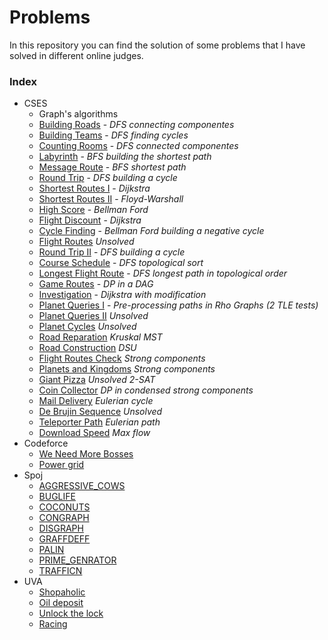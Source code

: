 # Problems
In this repository you can find the solution of some problems that I have solved in different online judges.

### Index
- CSES
    - Graph's algorithms
    - [Building Roads](cses/graphs/building_roads.cpp) - _DFS connecting componentes_
    - [Building Teams](cses/graphs/building_teams.cpp) - _DFS finding cycles_
    - [Counting Rooms](cses/graphs/counting_rooms.cpp) - _DFS connected componentes_
    - [Labyrinth](cses/graphs/labyrinth.cpp) - _BFS building the shortest path_
    - [Message Route](cses/graphs/message_route.cpp) - _BFS shortest path_
    - [Round Trip](cses/graphs/round_trips.cpp) - _DFS building a cycle_
    - [Shortest Routes I](cses/graphs/shortest_routes_i.cpp) - _Dijkstra_
    - [Shortest Routes II](cses/graphs/shortest_routes_ii.cpp) - _Floyd-Warshall_
    - [High Score](cses/graphs/high_score.cpp) - _Bellman Ford_
    - [Flight Discount](cses/graphs/flight_discount.cpp) - _Dijkstra_
    - [Cycle Finding](cses/graphs/cycle_finding.cpp) - _Bellman Ford building a negative cycle_
    - [Flight Routes](cses/graphs/flight_routes.cpp) _Unsolved_
    - [Round Trip II](cses/graphs/round_trip_II.cpp) - _DFS building a cycle_
    - [Course Schedule](cses/graphs/course_schedule.cpp) - _DFS topological sort_
    - [Longest Flight Route](cses/graphs/longest_flight_route.cpp) - _DFS longest path in topological order_
    - [Game Routes](cses/graphs/game_routes.cpp) - _DP in a DAG_
    - [Investigation](cses/graphs/investigation.cpp) - _Dijkstra with modification_
    - [Planet Queries I](cses/graphs/planet_queries_I.cpp) - _Pre-processing paths in Rho Graphs (2 TLE tests)_
    - [Planet Queries II](cses/graphs/planet_queries_II.cpp) _Unsolved_
    - [Planet Cycles](cses/graphs/plantes_cycles.cpp) _Unsolved_
    - [Road Reparation](cses/graphs/road_reparation.cpp) _Kruskal MST_
    - [Road Construction](cses/graphs/road_construction.cpp) _DSU_
    - [Flight Routes Check](cses/graphs/flight_routes_check.cpp) _Strong components_
    - [Planets and Kingdoms](cses/graphs/planets_and_kingdoms.cpp) _Strong components_
    - [Giant Pizza](cses/graphs/giant_pizza.cpp) _Unsolved_ _2-SAT_
    - [Coin Collector](cses/graphs/coin_collector.cpp) _DP in condensed strong components_
    - [Mail Delivery](cses/graphs/mail_delivery.cpp) _Eulerian cycle_
    - [De Brujin Sequence](cses/) _Unsolved_
    - [Teleporter Path](cses/graphs/teleporter_path.cpp) _Eulerian path_
    - [Download Speed](cses/graphs/download_speed.cpp) _Max flow_
- Codeforce
    - [We Need More Bosses](codeforce/we_need_more_bosses.cpp)
    - [Power grid](codeforce/power_grid.cpp)
- Spoj
    - [AGGRESSIVE_COWS](spoj/aggressive_cows.cpp)
    - [BUGLIFE](spoj/buglife.cpp)
    - [COCONUTS](spoj/coconuts.cpp)
    - [CONGRAPH](spoj/congraph.cpp)
    - [DISGRAPH](spoj/disgraph.cpp)
    - [GRAFFDEFF](spoj/graffdef.cpp)
    - [PALIN](spoj/palin.cpp)
    - [PRIME_GENRATOR](spoj/prime_generator.cpp)
    - [TRAFFICN](spoj/trafficn.cpp)
- UVA
    - [Shopaholic](uva/shopaholic.cpp)
    - [Oil deposit](uva/oil_deposit.cpp)
    - [Unlock the lock](uva/unlock_the_lock.cpp)
    - [Racing](uva/racing.cpp)